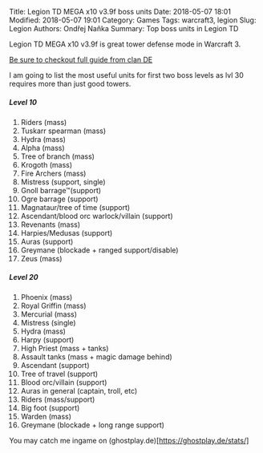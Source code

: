 Title: Legion TD MEGA x10 v3.9f boss units
Date: 2018-05-07 18:01
Modified: 2018-05-07 19:01
Category: Games
Tags: warcraft3, legion
Slug: Legion
Authors: Ondřej Naňka
Summary: Top boss units in Legion TD


Legion TD MEGA x10 v3.9f is great tower defense mode in Warcraft 3.

[Be sure to checkout full guide from clan DE](http://darkweaver-at-legionx10.blogspot.cz/)

I am going to list the most useful units for first two boss levels as lvl 30 requires more than just good towers.

##### Level 10

1. Riders (mass)
2. Tuskarr spearman (mass)
3. Hydra (mass)
4. Alpha (mass)
5. Tree of branch (mass)
6. Krogoth (mass)
7. Fire Archers (mass)
8. Mistress (support, single)
9. Gnoll barrage™(support)
10. Ogre barrage (support)
11. Magnataur/tree of time (support)
12. Ascendant/blood orc warlock/villain (support)
13. Revenants (mass)
14. Harpies/Medusas (support)
15. Auras (support)
16. Greymane (blockade + ranged support/disable)
17. Zeus (mass)

##### Level 20

1. Phoenix (mass)
2. Royal Griffin (mass)
3. Mercurial (mass)
4. Mistress (single)
5. Hydra (mass)
6. Harpy (support)
7. High Priest (mass + tanks)
8. Assault tanks (mass + magic damage behind)
9. Ascendant (support)
10. Tree of travel (support)
11. Blood orc/villain (support)
12. Auras in general (captain, troll, etc)
13. Riders (mass/support)
14. Big foot (support)
15. Warden (mass)
16. Greymane (blockade + long range support)

You may catch me ingame on (ghostplay.de)[https://ghostplay.de/stats/]



